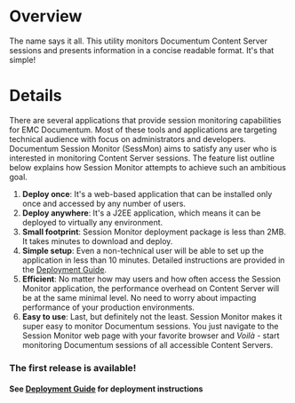 # Overview #
The name says it all. This utility monitors Documentum Content Server sessions and presents information in a concise readable format. It's that simple!

# Details #
There are several applications that provide session monitoring capabilities for EMC Documentum. Most of these tools and applications are targeting technical audience with focus on administrators and developers. Documentum Session Monitor (SessMon) aims to satisfy any user who is interested in monitoring Content Server sessions. The feature list outline below explains how Session Monitor attempts to achieve such an ambitious goal.
  1. **Deploy once**: It's a web-based application that can be installed only once and accessed by any number of users.
  1. **Deploy anywhere**: It's a J2EE application, which means it can be deployed to virtually any environment.
  1. **Small footprint**: Session Monitor deployment package is less than 2MB. It takes minutes to download and deploy.
  1. **Simple setup**: Even a non-technical user will be able to set up the application in less than 10 minutes. Detailed instructions are provided in the [Deployment Guide](http://sites.google.com/site/dctmsessmon/deployment-guide).
  1. **Efficient**: No matter how may users and how often access the Session Monitor application, the performance overhead on Content Server will be at the same minimal level. No need to worry about impacting performance of your production environments.
  1. **Easy to use**: Last, but definitely not the least. Session Monitor makes it super easy to monitor Documentum sessions. You just navigate to the Session Monitor web page with your favorite browser and _Voilà_ - start monitoring Documentum sessions of all accessible Content Servers.

### The first release is available! ###

#### See [Deployment Guide](http://sites.google.com/site/dctmsessmon/deployment-guide) for deployment instructions ####
